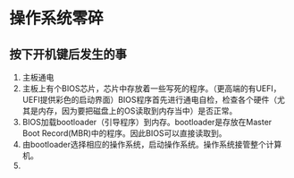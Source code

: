 # 操作系统零碎

## 按下开机键后发生的事

1. 主板通电
2. 主板上有个BIOS芯片，芯片中存放着一些写死的程序。（更高端的有UEFI，UEFI提供彩色的启动界面）BIOS程序首先进行通电自检，检查各个硬件（尤其是内存，因为要把磁盘上的OS读取到内存当中）是否正常。
3. BIOS加载bootloader（引导程序）到内存。bootloader是存放在Master Boot Record(MBR)中的程序。因此BIOS可以直接读取到。
4. 由bootloader选择相应的操作系统，启动操作系统。操作系统接管整个计算机。
5. 